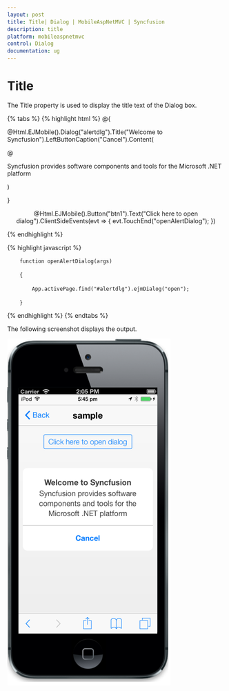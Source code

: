 ```yaml
---
layout: post
title: Title| Dialog | MobileAspNetMVC | Syncfusion
description: title
platform: mobileaspnetmvc
control: Dialog
documentation: ug
---
```


# Title

The Title property is used to display the title text of the Dialog box. 

{% tabs %}
{% highlight html %}
@{

@Html.EJMobile().Dialog("alertdlg").Title("Welcome to Syncfusion").LeftButtonCaption("Cancel").Content(

@<div>

Syncfusion provides software components and tools for the Microsoft .NET platform

</div>)

}



<div style="text-align: center">

@Html.EJMobile().Button("btn1").Text("Click here to open dialog").ClientSideEvents(evt => { evt.TouchEnd("openAlertDialog"); })

</div>
{% endhighlight %}

{% highlight javascript %}




        function openAlertDialog(args)

        {

            App.activePage.find("#alertdlg").ejmDialog("open");

        }
{% endhighlight %}
{% endtabs %}

The following screenshot displays the output.

![](Title_images/Title_img1.png)



